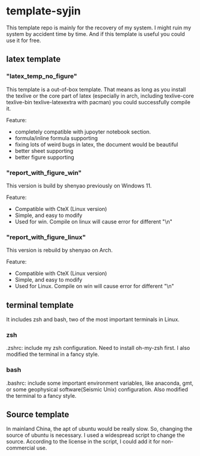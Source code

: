 # template-syjin

This template repo is mainly for the recovery of my system. I might ruin my system by accident time by time. And if this template is useful you could use it for free. 

## latex template

### "latex_temp_no_figure"

This template is a out-of-box template. That means as long as you install the texlive or the core part of latex (especially in arch, including texlive-core texlive-bin texlive-latexextra with pacman) you could successfully compile it. 

Feature: 
- completely compatible with jupoyter notebook section.
- formula/inline formula supporting
- fixing lots of weird bugs in latex, the document would be beautiful
- better sheet supporting
- better figure supporting

### "report_with_figure_win"

This version is build by shenyao previously on Windows 11. 

Feature: 

- Compatible with CteX (Linux version)
- Simple, and easy to modify
- Used for win. Compile on linux will cause error for different "\n"

### "report_with_figure_linux"

This version is rebuild by shenyao on Arch.

Feature: 

- Compatible with CteX (Linux version)
- Simple, and easy to modify
- Used for Linux. Compile on win will cause error for different "\n"

## terminal template

It includes zsh and bash, two of the most important terminals in Linux. 

### zsh

.zshrc: include my zsh configuration. Need to install oh-my-zsh first. I also modified the terminal in a fancy style.

### bash
.bashrc: include some important environment variables, like anaconda, gmt, or some geophysical software(Seismic Unix) configuration. Also modified the terminal to a fancy style.

## Source template 
In mainland China, the apt of ubuntu would be really slow. So, changing the source of ubuntu is necessary. I used a widespread script to change the source. According to the license in the script, I could add it for non-commercial use. 
